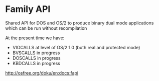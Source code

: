 # Family API

Shared API for DOS and OS/2 to produce binary dual mode applications which can be run without recompilation

At the present time we have:

- VIOCALLS at level of OS/2 1.0 (both real and protected mode)
- BVSCALLS in progress
- DOSCALLS in progress
- KBDCALLS in progress

http://osfree.org/doku/en:docs:fapi
